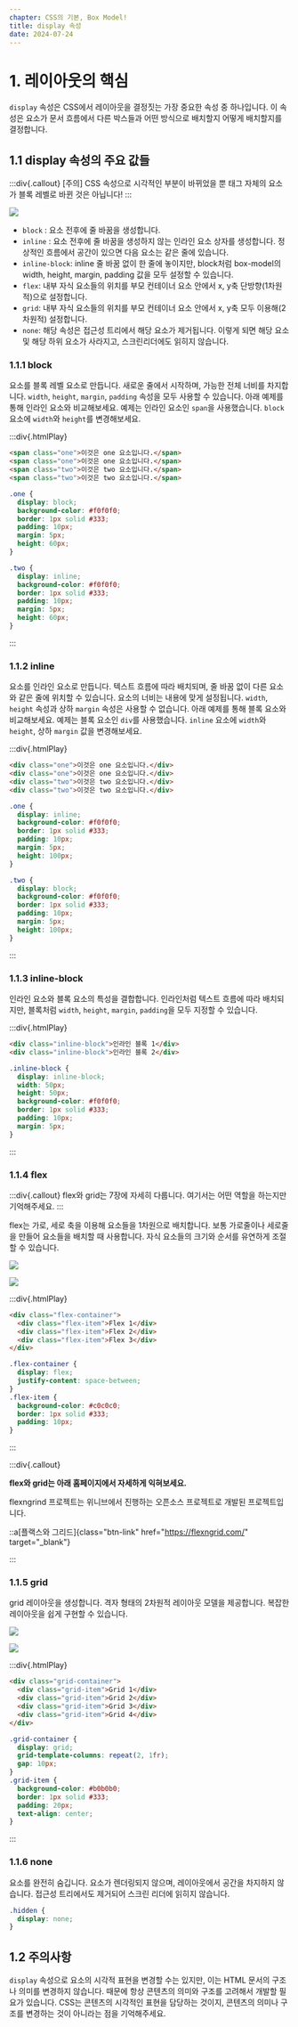 ```yaml
---
chapter: CSS의 기본, Box Model!
title: display 속성
date: 2024-07-24
---
```


# 1. 레이아웃의 핵심

`display` 속성은 CSS에서 레이아웃을 결정짓는 가장 중요한 속성 중 하나입니다. 이 속성은 요소가 문서 흐름에서 다른 박스들과 어떤 방식으로 배치할지 어떻게 배치할지를 결정합니다.

## 1.1 display 속성의 주요 값들

:::div{.callout}
[주의] CSS 속성으로 시각적인 부분이 바뀌었을 뿐 태그 자체의 요소가 블록 레벨로 바뀐 것은 아닙니다!
:::

![](/images/basecamp-html-css/chapter05/02-1.png)

- `block` : 요소 전후에 줄 바꿈을 생성합니다.
- `inline` : 요소 전후에 줄 바꿈을 생성하지 않는 인라인 요소 상자를 생성합니다. 정상적인 흐름에서 공간이 있으면 다음 요소는 같은 줄에 있습니다.
- `inline-block`: inline 줄 바꿈 없이 한 줄에 놓이지만, block처럼 box-model의 width, height, margin, padding 값을 모두 설정할 수 있습니다.
- `flex`: 내부 자식 요소들의 위치를 부모 컨테이너 요소 안에서 x, y축 단방향(1차원적)으로 설정합니다.
- `grid`: 내부 자식 요소들의 위치를 부모 컨테이너 요소 안에서 x, y축 모두 이용해(2차원적) 설정합니다.
- `none`: 해당 속성은 접근성 트리에서 해당 요소가 제거됩니다. 이렇게 되면 해당 요소 및 해당 하위 요소가 사라지고, 스크린리더에도 읽히지 않습니다.

### 1.1.1 block

요소를 블록 레벨 요소로 만듭니다. 새로운 줄에서 시작하며, 가능한 전체 너비를 차지합니다. `width`, `height`, `margin`, `padding` 속성을 모두 사용할 수 있습니다. 아래 예제를 통해 인라인 요소와 비교해보세요. 예제는 인라인 요소인 `span`을 사용했습니다. `block` 요소에 `width`와 `height`를 변경해보세요.

:::div{.htmlPlay}

```html
<span class="one">이것은 one 요소입니다.</span>
<span class="one">이것은 one 요소입니다.</span>
<span class="two">이것은 two 요소입니다.</span>
<span class="two">이것은 two 요소입니다.</span>
```

```css
.one {
  display: block;
  background-color: #f0f0f0;
  border: 1px solid #333;
  padding: 10px;
  margin: 5px;
  height: 60px;
}

.two {
  display: inline;
  background-color: #f0f0f0;
  border: 1px solid #333;
  padding: 10px;
  margin: 5px;
  height: 60px;
}
```

:::

### 1.1.2 inline

요소를 인라인 요소로 만듭니다. 텍스트 흐름에 따라 배치되며, 줄 바꿈 없이 다른 요소와 같은 줄에 위치할 수 있습니다. 요소의 너비는 내용에 맞게 설정됩니다. `width`, `height` 속성과 상하 `margin` 속성은 사용할 수 없습니다. 아래 예제를 통해 블록 요소와 비교해보세요. 예제는 블록 요소인 `div`를 사용했습니다. `inline` 요소에 `width`와 `height`, 상하 `margin` 값을 변경해보세요.

:::div{.htmlPlay}

```html
<div class="one">이것은 one 요소입니다.</div>
<div class="one">이것은 one 요소입니다.</div>
<div class="two">이것은 two 요소입니다.</div>
<div class="two">이것은 two 요소입니다.</div>
```

```css
.one {
  display: inline;
  background-color: #f0f0f0;
  border: 1px solid #333;
  padding: 10px;
  margin: 5px;
  height: 100px;
}

.two {
  display: block;
  background-color: #f0f0f0;
  border: 1px solid #333;
  padding: 10px;
  margin: 5px;
  height: 100px;
}
```

:::

### 1.1.3 inline-block

인라인 요소와 블록 요소의 특성을 결합합니다. 인라인처럼 텍스트 흐름에 따라 배치되지만, 블록처럼 `width`, `height`, `margin`, `padding`을 모두 지정할 수 있습니다.

:::div{.htmlPlay}

```html
<div class="inline-block">인라인 블록 1</div>
<div class="inline-block">인라인 블록 2</div>
```

```css
.inline-block {
  display: inline-block;
  width: 50px;
  height: 50px;
  background-color: #f0f0f0;
  border: 1px solid #333;
  padding: 10px;
  margin: 5px;
}
```

:::

### 1.1.4 flex

:::div{.callout}
flex와 grid는 7장에 자세히 다룹니다. 여기서는 어떤 역할을 하는지만 기억해주세요.
:::

flex는 가로, 세로 축을 이용해 요소들을 1차원으로 배치합니다. 보통 가로줄이나 세로줄을 만들어 요소들을 배치할 때 사용합니다. 자식 요소들의 크기와 순서를 유연하게 조절할 수 있습니다.

![](/images/basecamp-html-css/chapter05/flex_001.png)

![](/images/basecamp-html-css/chapter05/flex_002.png)

:::div{.htmlPlay}

```html
<div class="flex-container">
  <div class="flex-item">Flex 1</div>
  <div class="flex-item">Flex 2</div>
  <div class="flex-item">Flex 3</div>
</div>
```

```css
.flex-container {
  display: flex;
  justify-content: space-between;
}
.flex-item {
  background-color: #c0c0c0;
  border: 1px solid #333;
  padding: 10px;
}
```

:::

:::div{.callout}

**flex와 grid는 아래 홈페이지에서 자세하게 익혀보세요.**

flexngrind 프로젝트는 위니브에서 진행하는 오픈소스 프로젝트로 개발된 프로젝트입니다.

::a[플랙스와 그리드]{class="btn-link" href="https://flexngrid.com/" target="\_blank"}

:::

### 1.1.5 grid

grid 레이아웃을 생성합니다. 격자 형태의 2차원적 레이아웃 모델을 제공합니다. 복잡한 레이아웃을 쉽게 구현할 수 있습니다.

![](/images/basecamp-html-css/chapter05/grid_001.png)

![](/images/basecamp-html-css/chapter05/grid_002.png)

:::div{.htmlPlay}

```html
<div class="grid-container">
  <div class="grid-item">Grid 1</div>
  <div class="grid-item">Grid 2</div>
  <div class="grid-item">Grid 3</div>
  <div class="grid-item">Grid 4</div>
</div>
```

```css
.grid-container {
  display: grid;
  grid-template-columns: repeat(2, 1fr);
  gap: 10px;
}
.grid-item {
  background-color: #b0b0b0;
  border: 1px solid #333;
  padding: 20px;
  text-align: center;
}
```

:::

### 1.1.6 none

요소를 완전히 숨깁니다. 요소가 렌더링되지 않으며, 레이아웃에서 공간을 차지하지 않습니다. 접근성 트리에서도 제거되어 스크린 리더에 읽히지 않습니다.

```css
.hidden {
  display: none;
}
```

## 1.2 주의사항

`display` 속성으로 요소의 시각적 표현을 변경할 수는 있지만, 이는 HTML 문서의 구조나 의미를 변경하지 않습니다. 때문에 항상 콘텐츠의 의미와 구조를 고려해서 개발할 필요가 있습니다. CSS는 콘텐츠의 시각적인 표현을 담당하는 것이지, 콘텐츠의 의미나 구조를 변경하는 것이 아니라는 점을 기억해주세요.
